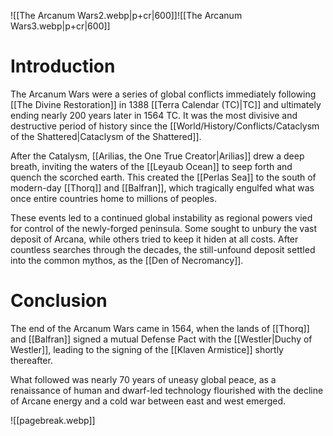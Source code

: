 ![[The Arcanum Wars2.webp|p+cr|600]]![[The Arcanum Wars3.webp|p+cr|600]]
# Introduction
The Arcanum Wars were a series of global conflicts immediately following [[The Divine Restoration]] in 1388 [[Terra Calendar (TC)|TC]] and ultimately ending nearly 200 years later in 1564 TC. It was the most divisive and destructive period of history since the [[World/History/Conflicts/Cataclysm of the Shattered|Cataclysm of the Shattered]].

After the Catalysm, [[Arilias, the One True Creator|Arilias]] drew a deep breath, inviting the waters of the [[Leyaub Ocean]] to seep forth and quench the scorched earth. This created the [[Perlas Sea]] to the south of modern-day [[Thorq]] and [[Balfran]], which tragically engulfed what was once entire countries home to millions of peoples.

These events led to a continued global instability as regional powers vied for control of the newly-forged peninsula. Some sought to unbury the vast deposit of Arcana, while others tried to keep it hiden at all costs. After countless searches through the decades, the still-unfound deposit settled into the common mythos, as the [[Den of Necromancy]].

# Conclusion
The end of the Arcanum Wars came in 1564, when the lands of [[Thorq]] and [[Balfran]] signed a mutual Defense Pact with the [[Westler|Duchy of Westler]], leading to the signing of the [[Klaven Armistice]] shortly thereafter.

What followed was nearly 70 years of uneasy global peace, as a renaissance of human and dwarf-led technology flourished with the decline of Arcane energy and a cold war between east and west emerged.

![[pagebreak.webp]]